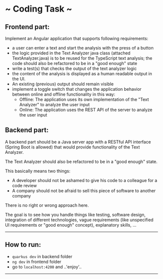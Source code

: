 # ~ Coding Task ~

## Frontend part:

Implement an Angular application that supports following requirements:

- a user can enter a text and start the analysis with the press of a button
- the logic provided in the Text Analyzer java class (attached TextAnalyzer.java) is to be reused for the TypeScript text analysis; the code should also be refactored to be in a "good enough" state
- write a test(s) that checks the output of the text analyzer logic
- the content of the analysis is displayed as a human readable output in the UI.
- An existing (previous) output should remain visible
- implement a toggle switch that changes the application behavior between online and offline functionality in this way:
    - Offline: The application uses its own implementation of the "Text Analyzer" to analyze the user input
    - Online: The application uses the REST API of the server to analyze the user input

## Backend part:

A backend part should be a Java server app with a RESTful API interface (Spring Boot is allowed) that would provide functionality of the Text Analyzer.

The Text Analyzer should also be refactored to be in a "good enough" state.

This basically means two things:
- A developer should not be ashamed to give his code to a colleague for a code review
- A company should not be afraid to sell this piece of software to another company

There is no right or wrong approach here.

The goal is to see how you handle things like testing, software design, integration of different technologies, vague requirements (like unspecified UI requirements or "good enough" concept), explanatory skills, ...

---

## How to run:

* `quarkus dev` in backend folder  
* `ng dev` in frontend folder  
* go to `localhost:4200` and ..'enjoy'..

---
